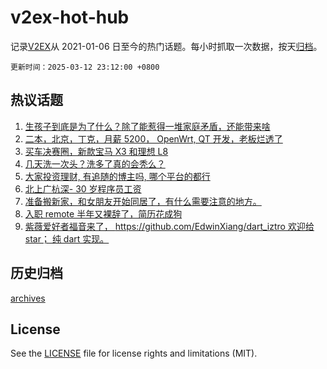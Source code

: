 # v2ex-hot-hub

 记录[V2EX](https://www.v2ex.com/)从 2021-01-06 日至今的热门话题。每小时抓取一次数据，按天[归档](archives)。

`更新时间：2025-03-12 23:12:00 +0800`

## 热议话题

1. [生孩子到底是为了什么？除了能惹得一堆家庭矛盾，还能带来啥](https://www.v2ex.com/t/1117783)
1. [二本，北京，丁克，月薪 5200， OpenWrt, QT 开发，老板烂透了](https://www.v2ex.com/t/1117739)
1. [买车决赛圈，新款宝马 X3 和理想 L8](https://www.v2ex.com/t/1117746)
1. [几天洗一次头？洗多了真的会秃么？](https://www.v2ex.com/t/1117836)
1. [大家投资理财, 有追随的博主吗, 哪个平台的都行](https://www.v2ex.com/t/1117738)
1. [北上广杭深- 30 岁程序员工资](https://www.v2ex.com/t/1117767)
1. [准备搬新家，和女朋友开始同居了，有什么需要注意的地方。](https://www.v2ex.com/t/1117882)
1. [入职 remote 半年又裸辞了，简历花成狗](https://www.v2ex.com/t/1117715)
1. [紫薇爱好者福音来了， https://github.com/EdwinXiang/dart_iztro 欢迎给 star； 纯 dart 实现。](https://www.v2ex.com/t/1117776)

## 历史归档

[archives](archives)

## License

See the [LICENSE](LICENSE) file for license rights and limitations (MIT).
